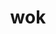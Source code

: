 ---
category: 3-letters
denotation: null
name: wok
reference_link: https://www.etymonline.com/word/wok
root_language: null
root_name: null
title: wok
type: free
word_sums:
- respelling: wok
  sum: 'Wok + '
---